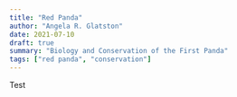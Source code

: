 ```yaml
---
title: "Red Panda"
author: "Angela R. Glatston"
date: 2021-07-10
draft: true
summary: "Biology and Conservation of the First Panda"
tags: ["red panda", "conservation"]
---
```

Test